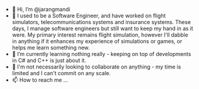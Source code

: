 - 👋 Hi, I’m @jarangmandi
- 👀 I used to be a Software Engineer, and have worked on flight simulators, telecommunications systems and insurance systems. These days, I manage software engineers but still want to keep my hand in as it were. My primary interest remains flight simulation, however I'll dabble in anything if it enhances my experience of simulations or games, or helps me learn something new.
- 🌱 I’m currently learning nothing really - keeping on top of developments in C# and C++ is just about it.
- 💞️ I'm not necessarily looking to collaborate on anything - my time is limited and I can't commit on any scale.
- 📫 How to reach me ...

<!---
jarangmandi/jarangmandi is a ✨ special ✨ repository because its `README.md` (this file) appears on your GitHub profile.
You can click the Preview link to take a look at your changes.
--->
